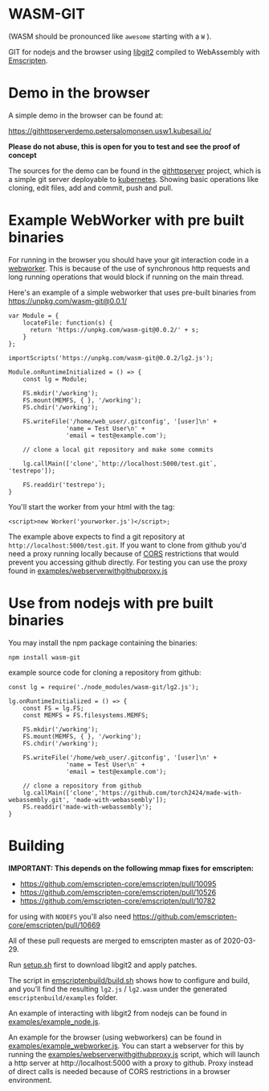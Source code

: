 WASM-GIT
========
(WASM should be pronounced like `awesome` starting with a `W` ).

GIT for nodejs and the browser using [libgit2](https://libgit2.org/) compiled to WebAssembly with [Emscripten](https://emscripten.org).

# Demo in the browser

A simple demo in the browser can be found at:

https://githttpserverdemo.petersalomonsen.usw1.kubesail.io/

**Please do not abuse, this is open for you to test and see the proof of concept**

The sources for the demo can be found in the [githttpserver](https://github.com/petersalomonsen/githttpserver) project, which is a simple git server deployable to [kubernetes](https://github.com/kubernetes/kubernetes). Showing basic operations like cloning, edit files, add and commit, push and pull.

# Example WebWorker with pre built binaries

For running in the browser you should have your git interaction code in a [webworker](https://developer.mozilla.org/en-US/docs/Web/API/Web_Workers_API/Using_web_workers). This is because of the use of synchronous http requests and long running operations that would block if running on the main thread.

Here's an example of a simple webworker that uses pre-built binaries from https://unpkg.com/wasm-git@0.0.1/

```
var Module = {
    locateFile: function(s) {
      return 'https://unpkg.com/wasm-git@0.0.2/' + s;
    }
};

importScripts('https://unpkg.com/wasm-git@0.0.2/lg2.js');

Module.onRuntimeInitialized = () => {
    const lg = Module;

    FS.mkdir('/working');
    FS.mount(MEMFS, { }, '/working');
    FS.chdir('/working');    

    FS.writeFile('/home/web_user/.gitconfig', '[user]\n' +
                'name = Test User\n' +
                'email = test@example.com');

    // clone a local git repository and make some commits

    lg.callMain(['clone',`http://localhost:5000/test.git`, 'testrepo']);

    FS.readdir('testrepo');
}
```

You'll start the worker from your html with the tag:

`<script>new Worker('yourworker.js')</script>;`

The example above expects to find a git repository at `http://localhost:5000/test.git`. If you want to clone from github you'd need a proxy running locally because of [CORS](https://developer.mozilla.org/en-US/docs/Web/HTTP/CORS) restrictions that would prevent you
accessing github directly. For testing you can use the proxy found in [examples/webserverwithgithubproxy.js](examples/webserverwithgithubproxy.js)

# Use from nodejs with pre built binaries

You may install the npm package containing the binaries:

`npm install wasm-git`

example source code for cloning a repository from github:

```
const lg = require('./node_modules/wasm-git/lg2.js');

lg.onRuntimeInitialized = () => {
    const FS = lg.FS;
    const MEMFS = FS.filesystems.MEMFS;

    FS.mkdir('/working');
    FS.mount(MEMFS, { }, '/working');
    FS.chdir('/working');    

    FS.writeFile('/home/web_user/.gitconfig', '[user]\n' +
                'name = Test User\n' +
                'email = test@example.com');
    
    // clone a repository from github
    lg.callMain(['clone','https://github.com/torch2424/made-with-webassembly.git', 'made-with-webassembly']);
    FS.readdir('made-with-webassembly');
}
```

# Building

**IMPORTANT: This depends on the following mmap fixes for emscripten:**

- https://github.com/emscripten-core/emscripten/pull/10095
- https://github.com/emscripten-core/emscripten/pull/10526
- https://github.com/emscripten-core/emscripten/pull/10782

for using with `NODEFS` you'll also need https://github.com/emscripten-core/emscripten/pull/10669

All of these pull requests are merged to emscripten master as of 2020-03-29.

Run [setup.sh](setup.sh) first to download libgit2 and apply patches.

The script in [emscriptenbuild/build.sh](emscriptenbuild/build.sh) shows how to configure and build, and you'll find the resulting `lg2.js` / `lg2.wasm` under the generated `emscriptenbuild/examples` folder.

An example of interacting with libgit2 from nodejs can be found in [examples/example_node.js](examples/example_node.js).

An example for the browser (using webworkers) can be found in [examples/example_webworker.js](examples/example_webworker.js). You can start a webserver for this by running the [examples/webserverwithgithubproxy.js](examples/webserverwithgithubproxy.js) script, which will launch a http server at http://localhost:5000 with a proxy to github. Proxy instead of direct calls is needed because of CORS restrictions in a browser environment.
